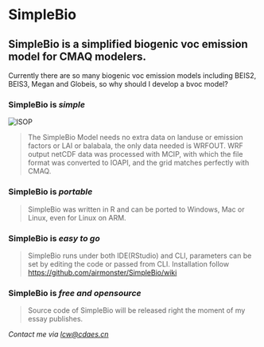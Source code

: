# SimpleBio
## SimpleBio is a simplified biogenic voc emission model for CMAQ modelers.  
Currently there are so many biogenic voc emission models including BEIS2, BEIS3, Megan and Globeis, so why should I develop a bvoc model?
### SimpleBio is *simple*
![ISOP](https://raw.githubusercontent.com/airmonster/SimpleBio/master/ISOP.png)


>The SimpleBio Model needs no extra data on landuse or emission factors or LAI or balabala, the only data needed is WRFOUT.
>WRF output netCDF data was processed with MCIP, with which the file format was converted to IOAPI, and the grid matches perfectly with CMAQ.

### SimpleBio is *portable*
>SimpleBio was written in R and can be ported to Windows, Mac or Linux, even for Linux on ARM.

### SimpleBio is *easy to go*
>SimpleBio runs under both IDE(RStudio) and CLI, parameters can be set by editing the code or passed from CLI.
>Installation follow https://github.com/airmonster/SimpleBio/wiki

### SimpleBio is *free and opensource*
>Source code of SimpleBio will be released right the moment of my essay publishes.  
  
*Contact me via lcw@cdaes.cn*
